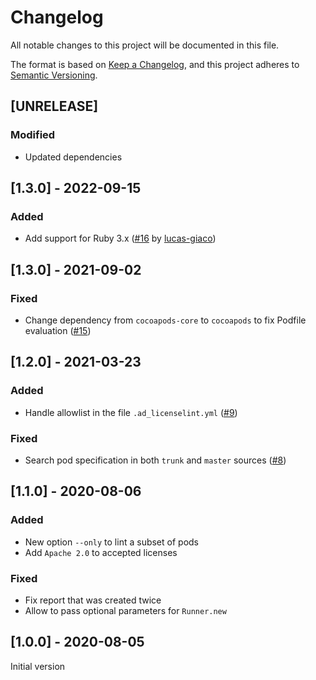 # Changelog

All notable changes to this project will be documented in this file.

The format is based on [Keep a Changelog](https://keepachangelog.com/en/1.0.0/),
and this project adheres to [Semantic Versioning](https://semver.org/spec/v2.0.0.html).

## [UNRELEASE]

### Modified
- Updated dependencies

## [1.3.0] - 2022-09-15

### Added

- Add support for Ruby 3.x ([#16](https://github.com/faberNovel/ad_licenselint/pull/16) by [lucas-giaco](https://github.com/lucas-giaco))

## [1.3.0] - 2021-09-02

### Fixed

- Change dependency from `cocoapods-core` to `cocoapods` to fix Podfile evaluation ([#15](https://github.com/faberNovel/ad_licenselint/pull/15))

## [1.2.0] - 2021-03-23

### Added

- Handle allowlist in the file `.ad_licenselint.yml` ([#9](https://github.com/faberNovel/ad_licenselint/pull/9))

### Fixed

- Search pod specification in both `trunk` and `master` sources ([#8](https://github.com/faberNovel/ad_licenselint/pull/8))

## [1.1.0] - 2020-08-06

### Added

- New option `--only` to lint a subset of pods
- Add `Apache 2.0` to accepted licenses

### Fixed

- Fix report that was created twice
- Allow to pass optional parameters for `Runner.new`

## [1.0.0] - 2020-08-05

Initial version
